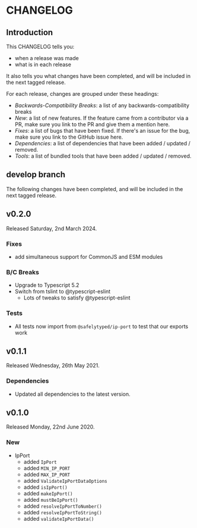 # CHANGELOG

## Introduction

This CHANGELOG tells you:

* when a release was made
* what is in each release

It also tells you what changes have been completed, and will be included in the next tagged release.

For each release, changes are grouped under these headings:

* _Backwards-Compatibility Breaks_: a list of any backwards-compatibility breaks
* _New_: a list of new features. If the feature came from a contributor via a PR, make sure you link to the PR and give them a mention here.
* _Fixes_: a list of bugs that have been fixed. If there's an issue for the bug, make sure you link to the GitHub issue here.
* _Dependencies_: a list of dependencies that have been added / updated / removed.
* _Tools_: a list of bundled tools that have been added / updated / removed.

## develop branch

The following changes have been completed, and will be included in the next tagged release.

## v0.2.0

Released Saturday, 2nd March 2024.

### Fixes

- add simultaneous support for CommonJS and ESM modules

### B/C Breaks

* Upgrade to Typescript 5.2
* Switch from tslint to @typescript-eslint
  * Lots of tweaks to satisfy @typescript-eslint

### Tests

* All tests now import from `@safelytyped/ip-port` to test that our exports work

## v0.1.1

Released Wednesday, 26th May 2021.

### Dependencies

* Updated all dependencies to the latest version.

## v0.1.0

Released Monday, 22nd June 2020.

### New

* IpPort
  - added `IpPort`
  - added `MIN_IP_PORT`
  - added `MAX_IP_PORT`
  - added `ValidateIpPortDataOptions`
  - added `isIpPort()`
  - added `makeIpPort()`
  - added `mustBeIpPort()`
  - added `resolveIpPortToNumber()`
  - added `resolveIpPortToString()`
  - added `validateIpPortData()`

